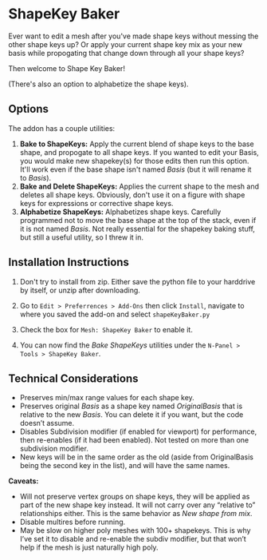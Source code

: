 # ShapeKey Baker

Ever want to edit a mesh after you've made shape keys without messing the other shape keys up? Or apply your current shape key mix as your new basis while propogating that change down through all your shape keys?

Then welcome to Shape Key Baker!

(There's also an option to alphabetize the shape keys).

## Options

The addon has a couple utilities:

1. **Bake to ShapeKeys:** Apply the current blend of shape keys to the base shape, and propogate to all shape keys. If you wanted to edit your Basis, you would make new shapekey(s) for those edits then run this option. It'll work even if the base shape isn't named *Basis* (but it will rename it to *Basis*).
2. **Bake and Delete ShapeKeys:** Applies the current shape to the mesh and deletes all shape keys. Obviously, don't use it on a figure with shape keys for expressions or corrective shape keys.
3. **Alphabetize ShapeKeys:** Alphabetizes shape keys. Carefully programmed not to move the base shape at the top of the stack, even if it is not named *Basis*. Not really essential for the shapekey baking stuff, but still a useful utility, so I threw it in.

## Installation Instructions

1. Don't try to install from zip. Either save the python file to your harddrive by itself, or unzip after downloading.

2. Go to `Edit > Preferrences > Add-Ons` then click `Install`, navigate to where you saved the add-on and select `shapeKeyBaker.py`

3. Check the box for `Mesh: ShapeKey Baker` to enable it.

4. You can now find the *Bake ShapeKeys* utilities under the `N-Panel > Tools > ShapeKey Baker`.

## Technical Considerations

- Preserves min/max range values for each shape key.
- Preserves original *Basis* as a shape key named *OriginalBasis* that is relative to the new *Basis*. You can delete it if you want, but the code doesn’t assume.
- Disables Subdivision modifier (if enabled for viewport) for 
  performance, then re-enables (if it had been enabled). Not tested on more than one subdivision modifier.
- New keys will be in the same order as the old (aside from 
  OriginalBasis being the second key in the list), and will have the same 
  names.

**Caveats:**

- Will not preserve vertex groups on shape keys, they will be applied 
  as part of the new shape key instead. It will not carry over any 
  “relative to” relationships either. This is the same behavior as *New 
  shape from mix*.
- Disable multires before running.
- May be slow on higher poly meshes with 100+ shapekeys. This is why 
  I’ve set it to disable and re-enable the subdiv modifier, but that won’t
   help if the mesh is just naturally high poly.
